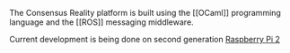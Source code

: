 The Consensus Reality platform is built using the [[OCaml]] programming
language and the [[ROS]] messaging middleware.

Current development is being done on second generation [Raspberry Pi 2](https://www.raspberrypi.org/products/raspberry-pi-2-model-b/)

